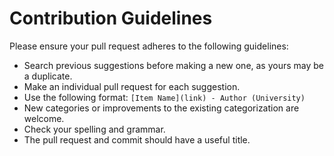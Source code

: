 # Contribution Guidelines

Please ensure your pull request adheres to the following guidelines:

- Search previous suggestions before making a new one, as yours may be a duplicate.
- Make an individual pull request for each suggestion.
- Use the following format: `[Item Name](link) - Author (University)`
- New categories or improvements to the existing categorization are welcome.
- Check your spelling and grammar.
- The pull request and commit should have a useful title.
